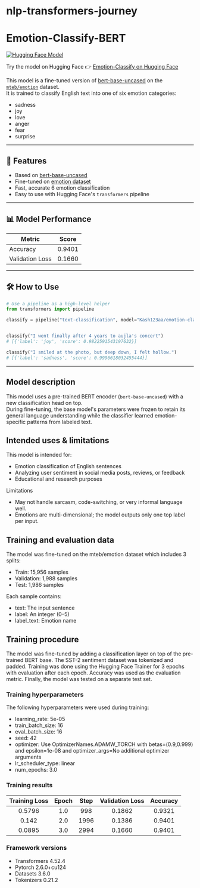 # nlp-transformers-journey

# Emotion-Classify-BERT 

[![Hugging Face Model](https://img.shields.io/badge/Hugging%20Face-Emotion--Classify--BERT-blue?logo=huggingface)](https://huggingface.co/Kash123aa/emotion-classify)

Try the model on Hugging Face 👉 [Emotion-Classify on Hugging Face](https://huggingface.co/Kash123aa/emotion-classify)


This model is a fine-tuned version of [bert-base-uncased](https://huggingface.co/bert-base-uncased) on the [`mteb/emotion`](https://huggingface.co/datasets/mteb/emotion) dataset.  
It is trained to classify English text into one of six emotion categories:

- sadness
- joy
- love
- anger
- fear
- surprise

---

## 🚀 Features

- Based on [bert-base-uncased](https://huggingface.co/bert-base-uncased)  
- Fine-tuned on [emotion dataset](https://huggingface.co/datasets/mteb/emotion)  
- Fast, accurate 6 emotion classification  
- Easy to use with Hugging Face's `transformers` pipeline  

---

## 📊 Model Performance

| Metric          | Score   |
|-----------------|---------|
| Accuracy        | 0.9401  |
| Validation Loss | 0.1660  |

---

## 🛠️ How to Use

```python
# Use a pipeline as a high-level helper
from transformers import pipeline

classify = pipeline("text-classification", model="Kash123aa/emotion-classify")


classify("I went finally after 4 years to aujla's concert")
# [{'label': 'joy', 'score': 0.9822591543197632}]

classify("I smiled at the photo, but deep down, I felt hollow.")
# [{'label': 'sadness', 'score': 0.9996618032455444}]

```
---

## Model description

This model uses a pre-trained BERT encoder (`bert-base-uncased`) with a new classification head on top.  
During fine-tuning, the base model's parameters were frozen to retain its general language understanding while the classifier learned emotion-specific patterns from labeled text.

## Intended uses & limitations

This model is intended for:

- Emotion classification of English sentences
- Analyzing user sentiment in social media posts, reviews, or feedback
- Educational and research purposes

 Limitations
- May not handle sarcasm, code-switching, or very informal language well.
- Emotions are multi-dimensional; the model outputs only one top label per input.


## Training and evaluation data

The model was fine-tuned on the mteb/emotion dataset which includes 3 splits:

- Train: 15,956 samples
- Validation: 1,988 samples
- Test: 1,986 samples

Each sample contains:
- text: The input sentence
- label: An integer (0–5)
- label_text: Emotion name

## Training procedure

The model was fine-tuned by adding a classification layer on top of the pre-trained BERT base. The SST-2 sentiment dataset was tokenized and padded. Training was done using the Hugging Face Trainer for 3 epochs with evaluation after each epoch. Accuracy was used as the evaluation metric. Finally, the model was tested on a separate test set.

### Training hyperparameters

The following hyperparameters were used during training:
- learning_rate: 5e-05
- train_batch_size: 16
- eval_batch_size: 16
- seed: 42
- optimizer: Use OptimizerNames.ADAMW_TORCH with betas=(0.9,0.999) and epsilon=1e-08 and optimizer_args=No additional optimizer arguments
- lr_scheduler_type: linear
- num_epochs: 3.0

### Training results

| Training Loss | Epoch | Step | Validation Loss | Accuracy |
|:-------------:|:-----:|:----:|:---------------:|:--------:|
| 0.5796        | 1.0   | 998  | 0.1862          | 0.9321   |
| 0.142         | 2.0   | 1996 | 0.1386          | 0.9401   |
| 0.0895        | 3.0   | 2994 | 0.1660          | 0.9401   |


### Framework versions

- Transformers 4.52.4
- Pytorch 2.6.0+cu124
- Datasets 3.6.0
- Tokenizers 0.21.2

